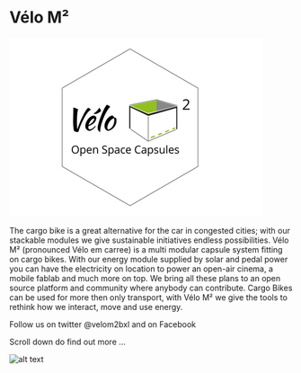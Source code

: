 # Vélo M²
![velo M2 logo](https://github.com/milenasonneveld/velom2/blob/master/logo_green_hex-01.png)





The cargo bike is a great alternative for the car in congested cities; with our stackable modules we give sustainable initiatives endless possibilities. Vélo M² (pronounced Vélo em carree) is a multi modular capsule system fitting on cargo bikes. With our energy module supplied by solar and pedal power you can have the electricity on location to power an open-air cinema, a mobile fablab and much more on top. We bring all these plans to an open source platform and community where anybody can contribute. Cargo Bikes can be used for more then only transport, with Vélo M² we give the tools to rethink how we interact, move and use energy.

Follow us on twitter @velom2bxl and on Facebook

Scroll down do find out more …


![alt text](https://ciklic.files.wordpress.com/2015/06/poc21.png)

